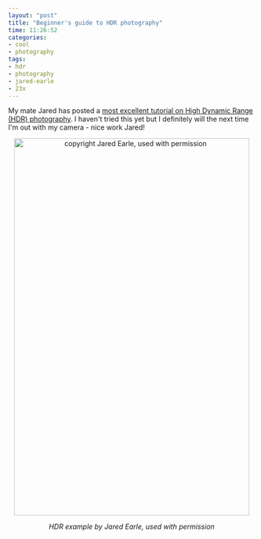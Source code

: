```yaml
---
layout: "post"
title: "Beginner's guide to HDR photography"
time: 11:26:52
categories: 
- cool
- photography
tags: 
- hdr
- photography
- jared-earle
- 23x
---
```

My mate Jared has posted a <a title="Beginner's guide to HDR" href="http://blog.23x.net/?p=7">most excellent tutorial on High Dynamic Range (HDR) photography</a>. I haven't tried this yet but I definitely will the next time I'm out with my camera - nice work Jared!
<p style="text-align: center;"><span style="color: #0000ee; text-decoration: underline;"><a title="HDR tutorial by Jared Earle" href="http://blog.23x.net/?p=7"><img class="aligncenter size-full wp-image-222" title="HDR example" src="http://stut.net/blog/wp-content/uploads/2008/06/hdr-027-640.jpg" alt="copyright Jared Earle, used with permission" width="480" height="768" /></a></span></p>
<p style="text-align: center;"><em>HDR example by Jared Earle, used with permission</em></p>
